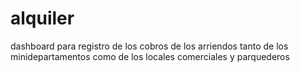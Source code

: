 # alquiler
dashboard para registro de los cobros de los arriendos tanto de los minidepartamentos como de los locales comerciales y parquederos
